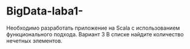 # BigData-laba1-
Необходимо разработать приложение на Scala с использованием функционального подхода.
Вариант 3
В списке найдите количество нечетных элементов.
